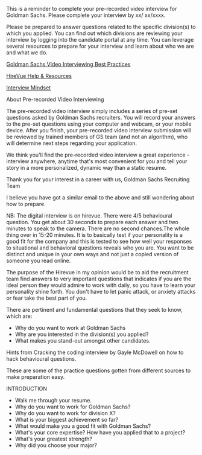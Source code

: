 This is a reminder to complete your pre-recorded video interview for Goldman Sachs. Please complete your interview by xx/ xx/xxxx.
 
Please be prepared to answer questions related to the specific division(s) to which you applied. You can find out which divisions are reviewing your interview by logging into the candidate portal at any time. You can leverage several resources to prepare for your interview and learn about who we are and what we do.

[Goldman Sachs Video Interviewing Best Practices](https://www.goldmansachs.com/careers/blog/posts/goldman-sachs-video-interviewing.html)

[HireVue Help & Resources](https://hirevuesupport.zendesk.com/hc/en-us)

[Interview Mindset](https://www.mequilibrium.com/gsrecruiting/)


About Pre-recorded Video Interviewing

The pre-recorded video interview simply includes a series of pre-set questions asked by Goldman Sachs recruiters. You will record your answers to the pre-set questions using your computer and webcam, or your mobile device. After you finish, your pre-recorded video interview submission will be reviewed by trained members of GS team (and not an algorithm), who will determine next steps regarding your application.

We think you'll find the pre-recorded video interview a great experience - interview anywhere, anytime that's most convenient for you and tell your story in a more personalized, dynamic way than a static resume.

Thank you for your interest in a career with us,
Goldman Sachs Recruiting Team

I believe you have got a similar email to the above and still wondering about how to prepare.

NB: The digital interview is on hirevue. There were 4/5 behavioural question. You get about 30 seconds to prepare each answer and two minutes to speak to the camera. There are no second chances.The whole thing over in 15-20 minutes. It is to basically test if your personality is a good fit for the company and this is tested to see how well your responses to situational and behavioral questions reveals who you are. You want to be distinct and unique in your own ways and not just a copied version of someone you read online.

The purpose of the Hirevue in my opinion would be to aid the recruitment team find answers to very important questions that indicates if you are the ideal person they would admire to work with daily, so you have to learn your personality shine forth. You don't have to let panic attack, or anxiety attacks or fear take the best part of you. 

There are pertinent and fundamental questions that they seek to know, which are:
* Why do you want to work at Goldman Sachs
* Why are you interested in the division(s) you applied?
* What makes you stand-out amongst other candidates.

Hints from Cracking the coding interview by Gayle McDowell on how to hack behavioural questions.


These are some of the practice questions gotten from different sources to make preparation easy.

INTRODUCTION

* Walk me through your resume.
* Why do you want to work for Goldman Sachs?
* Why do you want to work for division X?
* What is your biggest achievement so far?
* What would make you a good fit with Goldman Sachs?
* What's your core expertise? How have you applied that to a project?
* What's your greatest strength?
* Why did you choose your major?